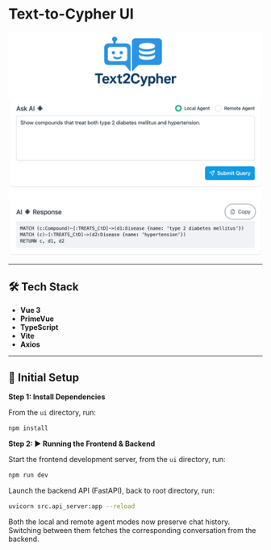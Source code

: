 # Text-to-Cypher UI

<img src="src/assets/text-to-cypher-ui-overview.png" width="700" alt="Text to Cypher UI">

---

## 🛠 Tech Stack

- **Vue 3**
- **PrimeVue**
- **TypeScript**
- **Vite**
- **Axios**

---

## 🚀 Initial Setup

**Step 1: Install Dependencies**

From the `ui` directory, run:

```bash
npm install
```

**Step 2: ▶️ Running the Frontend & Backend**

Start the frontend development server, from the `ui` directory, run:
```bash
npm run dev
```

Launch the backend API (FastAPI), back to root directory, run:
```bash
uvicorn src.api_server:app --reload
```

Both the local and remote agent modes now preserve chat history. Switching
between them fetches the corresponding conversation from the backend.
